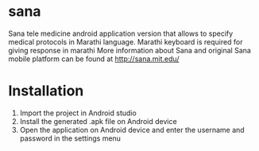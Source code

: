 sana
====

Sana tele medicine android application version that allows to specify medical protocols in Marathi language. 
Marathi keyboard is required for giving response in marathi
More information about Sana and original Sana mobile platform can be found at http://sana.mit.edu/


Installation
====

1. Import the project in Android studio
2. Install the generated .apk file on Android device
3. Open the application on Android device and enter the username and password in the settings menu
